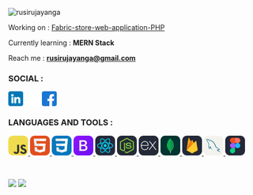 <p align="left"> <img src="https://komarev.com/ghpvc/?username=rusirujayanga&label=Profile%20views&color=0eb429&style=flat" alt="rusirujayanga" /> </p>

Working on : [Fabric-store-web-application-PHP](https://github.com/RusiruJayanga/Fabric-store-web-application-PHP.git)

Currently learning : **MERN Stack**

Reach me : **rusirujayanga@gmail.com**

<h3 align="left">SOCIAL :</h3>
<p align="left">
<a href="https://linkedin.com/in/rusiru jayanga" target="blank"><img align="center" src="social-icons/linkedin.png" alt="rusiru jayanga" height="30" width="30" /></a>
  <a href="https://x.com/rusirujayanga" target="blank"><img align="center" src="social-icons/twitter.png" alt="rusiru jayanga" height="30" width="30" /></a>
  <a href="https://www.facebook.com/rusiru.jayanga" target="blank"><img align="center" src="social-icons/facebook.png" alt="rusiru jayanga" height="30" width="30" /></a>
</p>

<h3 align="left">LANGUAGES AND TOOLS :</h3>
<p align="left"> 
  <a href="https://developer.mozilla.org/en-US/docs/Web/JavaScript" target="_blank" rel="noreferrer"> <img src="language-icons/JavaScript.svg" alt="javascript" width="40" height="40"/> </a>
</a> 
<a href="https://www.w3.org/html/" target="_blank" rel="noreferrer"> <img src="language-icons/HTML.svg" alt="html5" width="40" height="40"/> </a>
<a href="https://www.w3schools.com/css/" target="_blank" rel="noreferrer"> <img src="language-icons/CSS.svg" alt="css3" width="40" height="40"/> </a>
<a href="https://getbootstrap.com" target="_blank" rel="noreferrer"> <img src="language-icons/Bootstrap.svg" alt="bootstrap" width="40" height="40"/> </a>
<a href="https://reactjs.org/" target="_blank" rel="noreferrer"> <img src="language-icons/React-Dark.svg" alt="react" width="40" height="40"/> </a>
<a href="https://nodejs.org" target="_blank" rel="noreferrer"> <img src="language-icons/NodeJS-Dark.svg" alt="nodejs" width="40" height="40"/> </a>
<a href="https://expressjs.com" target="_blank" rel="noreferrer"> <img src="language-icons/ExpressJS-Dark.svg" alt="express" width="40" height="40"/> </a>
<a href="https://www.mongodb.com/" target="_blank" rel="noreferrer"> <img src="language-icons/MongoDB.svg" alt="mongodb" width="40" height="40"/> </a>
<a href="https://firebase.google.com/" target="_blank" rel="noreferrer"> <img src="language-icons/Firebase-Dark.svg" alt="firebase" width="40" height="40"/> </a>
<a href="https://www.mysql.com/" target="_blank" rel="noreferrer"> <img src="language-icons/MySQL-Light.svg" alt="mysql" width="40" height="40"/> </a>
<a href="https://www.figma.com/" target="_blank" rel="noreferrer"> <img src="language-icons/Figma-Dark.svg" alt="figma" width="40" height="40"/> </a>
</p><br/>


![](https://github-readme-stats.vercel.app/api/top-langs/?username=RusiruJayanga&theme=dark&hide_border=true&include_all_commits=false&count_private=false&layout=compact)
![](https://github-readme-stats.vercel.app/api?username=RusiruJayanga&theme=dark&hide_border=true&include_all_commits=false&count_private=false)

